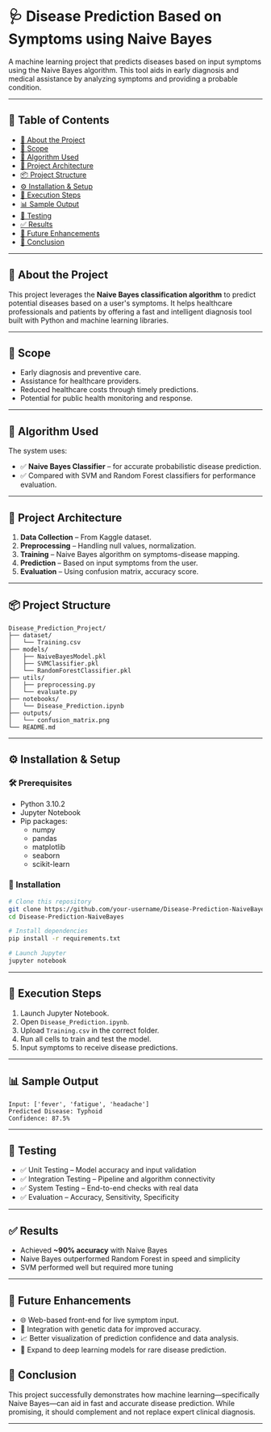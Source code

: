 
# 🩺 Disease Prediction Based on Symptoms using Naive Bayes

A machine learning project that predicts diseases based on input symptoms using the Naive Bayes algorithm. This tool aids in early diagnosis and medical assistance by analyzing symptoms and providing a probable condition.

---

## 📑 Table of Contents

- [📖 About the Project](#-about-the-project)
- [🎯 Scope](#-scope)
- [🧠 Algorithm Used](#-algorithm-used)
- [🧱 Project Architecture](#-project-architecture)
- [📦 Project Structure](#-project-structure)
- [⚙️ Installation & Setup](#️-installation--setup)
- [🚀 Execution Steps](#-execution-steps)
- [📊 Sample Output](#-sample-output)
- [🧪 Testing](#-testing)
- [✅ Results](#-results)
- [🔮 Future Enhancements](#-future-enhancements)
- [📌 Conclusion](#-conclusion)

---

## 📖 About the Project

This project leverages the **Naive Bayes classification algorithm** to predict potential diseases based on a user's symptoms. It helps healthcare professionals and patients by offering a fast and intelligent diagnosis tool built with Python and machine learning libraries.

---

## 🎯 Scope

- Early diagnosis and preventive care.
- Assistance for healthcare providers.
- Reduced healthcare costs through timely predictions.
- Potential for public health monitoring and response.

---

## 🧠 Algorithm Used

The system uses:
- ✅ **Naive Bayes Classifier** – for accurate probabilistic disease prediction.
- ✅ Compared with SVM and Random Forest classifiers for performance evaluation.

---

## 🧱 Project Architecture

1. **Data Collection** – From Kaggle dataset.
2. **Preprocessing** – Handling null values, normalization.
3. **Training** – Naive Bayes algorithm on symptoms-disease mapping.
4. **Prediction** – Based on input symptoms from the user.
5. **Evaluation** – Using confusion matrix, accuracy score.

---

## 📦 Project Structure

```
Disease_Prediction_Project/
├── dataset/
│   └── Training.csv
├── models/
│   ├── NaiveBayesModel.pkl
│   ├── SVMClassifier.pkl
│   └── RandomForestClassifier.pkl
├── utils/
│   ├── preprocessing.py
│   └── evaluate.py
├── notebooks/
│   └── Disease_Prediction.ipynb
├── outputs/
│   └── confusion_matrix.png
└── README.md
```

---

## ⚙️ Installation & Setup

### 🛠 Prerequisites

- Python 3.10.2
- Jupyter Notebook
- Pip packages:
  - numpy
  - pandas
  - matplotlib
  - seaborn
  - scikit-learn

### 🧰 Installation

```bash
# Clone this repository
git clone https://github.com/your-username/Disease-Prediction-NaiveBayes.git
cd Disease-Prediction-NaiveBayes

# Install dependencies
pip install -r requirements.txt

# Launch Jupyter
jupyter notebook
```

---

## 🚀 Execution Steps

1. Launch Jupyter Notebook.
2. Open `Disease_Prediction.ipynb`.
3. Upload `Training.csv` in the correct folder.
4. Run all cells to train and test the model.
5. Input symptoms to receive disease predictions.

---

## 📊 Sample Output

```
Input: ['fever', 'fatigue', 'headache']
Predicted Disease: Typhoid
Confidence: 87.5%
```


---

## 🧪 Testing

- ✅ Unit Testing – Model accuracy and input validation
- ✅ Integration Testing – Pipeline and algorithm connectivity
- ✅ System Testing – End-to-end checks with real data
- ✅ Evaluation – Accuracy, Sensitivity, Specificity

---

## ✅ Results

- Achieved **~90% accuracy** with Naive Bayes
- Naive Bayes outperformed Random Forest in speed and simplicity
- SVM performed well but required more tuning

---

## 🔮 Future Enhancements

- 🌐 Web-based front-end for live symptom input.
- 🧬 Integration with genetic data for improved accuracy.
- 📈 Better visualization of prediction confidence and data analysis.
- 🧠 Expand to deep learning models for rare disease prediction.

## 📌 Conclusion

This project successfully demonstrates how machine learning—specifically Naive Bayes—can aid in fast and accurate disease prediction. While promising, it should complement and not replace expert clinical diagnosis.

---
